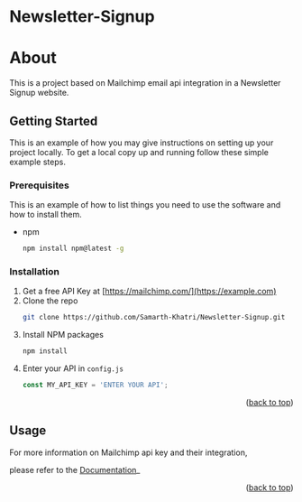 # Newsletter-Signup

# About
This is a project based on Mailchimp email api integration in a Newsletter Signup website.

## Getting Started

This is an example of how you may give instructions on setting up your project locally.
To get a local copy up and running follow these simple example steps.

### Prerequisites

This is an example of how to list things you need to use the software and how to install them.
* npm
  ```sh
  npm install npm@latest -g
  ```

### Installation

1. Get a free API Key at [https://mailchimp.com/](https://example.com)
2. Clone the repo
   ```sh
   git clone https://github.com/Samarth-Khatri/Newsletter-Signup.git
   ```
3. Install NPM packages
   ```sh
   npm install
   ```
4. Enter your API in `config.js`
   ```js
   const MY_API_KEY = 'ENTER YOUR API';
   ```

<p align="right">(<a href="#top">back to top</a>)</p>



<!-- USAGE EXAMPLES -->
## Usage

For more information on Mailchimp api key and their integration,

please refer to the [Documentation](https://mailchimp.com/developer/)_

<p align="right">(<a href="#top">back to top</a>)</p>
